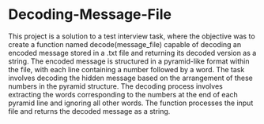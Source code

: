 # Decoding-Message-File

This project is a solution to a test interview task, where the objective was to create a function named decode(message_file) capable of decoding an encoded message stored in a .txt file and returning its decoded version as a string. The encoded message is structured in a pyramid-like format within the file, with each line containing a number followed by a word. The task involves decoding the hidden message based on the arrangement of these numbers in the pyramid structure. The decoding process involves extracting the words corresponding to the numbers at the end of each pyramid line and ignoring all other words. The function processes the input file and returns the decoded message as a string.
